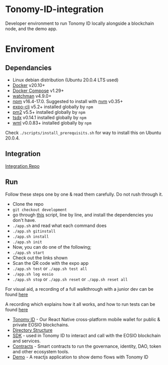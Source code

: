 # Tonomy-ID-integration

Developer environment to run Tonomy ID locally alongside a blockchain node, and the demo app.

# Enviroment

## Dependancies

- Linux debian distribution (Ubuntu 20.0.4 LTS used)
- [Docker](http://docs.docker.com) v20.10+
- [Docker Compose](http://docs.docker.com/compose/) v1.29+
- [watchman](https://facebook.github.io/watchman/) v4.9.0+
- [npm](https://www.npmjs.com/) v16.4-17.0. Suggested to install with [nvm](https://github.com/nvm-sh/nvm) v0.35+
- [expo-cli](https://expo.dev/) v5.2+ installed globally by `npm`
- [pm2](https://pm2.io) v5.5+ installed globally by `npm`
- [tsdx](https://tsdx.io) v0.14.1 installed globally by `npm`
- [wml](https://www.wml.io) v0.0.83+ installed globally by `npm`

Check `./scripts/install_prerequisits.sh` for way to install this on Ubuntu 20.0.4.

## Integration
[Integration Repo](https://github.com/Tonomy-Foundation/Tonomy-ID-Integration)

## Run

Follow these steps one by one & read them carefully. Do not rush through it.
* Clone the repo
* `git checkout development`
* go through [this](https://github.com/Tonomy-Foundation/Tonomy-ID-Integration/blob/development/scripts/install_prerequisits.sh) script, line by line, and install the dependencies you don't have.
* `./app.sh` and read what each command does
* `./app.sh gitinstall`
* `./app.sh install`
* `./app.sh init`
* Now, you can do one of the following;
* `./app.sh start`
* Check out the links shown
* Scan the QR code with the expo app
* `./app.sh test` or `./app.sh test all`
* `./app.sh log eosio`
* `./app.sh stop` or `./app.sh reset` or `./app.sh reset all`

For visual aid, a recording of a full walkthrough with a junior dev can be found [here](https://www.loom.com/share/f44be75ce80044a08a73c53ea64a3afd)

A recording which explains how it all works, and how to run tests can be found [here](https://www.loom.com/share/8566b834759742309ebc96c74e955767)

* [Tonomy ID](https://github.com/Tonomy-Foundation/Tonomy-ID) - Our React Native cross-platform mobile wallet for public & private EOSIO blockchains.
* [Directory Structure](https://learn.habilelabs.io/best-folder-structure-for-react-native-project-a46405bdba7)
* [SDK](https://github.com/Tonomy-Foundation/Tonomy-ID-SDK) - used in Tonomy ID to interact and call with the EOSIO blockchain and services.
* [Contracts](https://github.com/Tonomy-Foundation/Tonomy-Contracts) - Smart contracts to run the governance, identity, DAO, token and other ecosystem tools.
* [Demo](https://github.com/Tonomy-Foundation/Tonomy-ID-Demo) - A reactjs application to show demo flows with Tonomy ID

